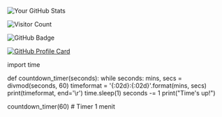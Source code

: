 ![Your GitHub Stats](https://github-readme-stats.vercel.app/api?username=yourusername&show_icons=true&theme=dark)

![Visitor Count](https://komarev.com/ghpvc/?username=yourusername&color=blue)

![GitHub Badge](https://img.shields.io/github/followers/yourusername?label=Followers&style=social)

[![GitHub Profile Card](https://github-readme-stats.vercel.app/api/pin/?username=yourusername&repo=yourrepo&theme=dark)](https://github.com/yourusername/yourrepo)

import time

def countdown_timer(seconds):
    while seconds:
        mins, secs = divmod(seconds, 60)
        timeformat = '{:02d}:{:02d}'.format(mins, secs)
        print(timeformat, end='\r')
        time.sleep(1)
        seconds -= 1
    print("Time's up!")

countdown_timer(60)  # Timer 1 menit
